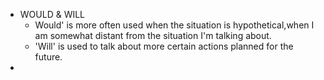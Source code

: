 - WOULD & WILL
	- Would' is more often used when the situation is hypothetical,when I am somewhat distant from the situation I'm talking about.
	- 'Will' is used to talk about more certain actions planned for the future.
-
